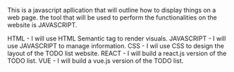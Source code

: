 This is a javascript apllication that will outline how to display things on a web page. 
the tool that will be used to perform the functionalities on the website is JAVASCRIPT. 

HTML - I will use HTML Semantic tag to render visuals. 
JAVASCRIPT - I will use JAVASCRIPT to manage information. 
CSS - I wil use CSS to design the layout of the TODO list website. 
REACT - I will build a react.js version of the TODO list. 
VUE - I will build a vue.js version of the TODO list. 
